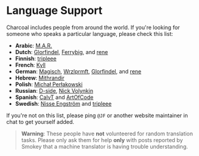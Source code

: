 # Language Support

Charcoal includes people from around the world.
If you're looking for someone who speaks a particular language, please check this list:

* **Arabic**: [M.A.R.](http://stackexchange.com/users/3841881/m-a-r)
* **Dutch**: [Glorfindel](http://stackexchange.com/users/6085540/glorfindel), [Ferrybig](https://stackexchange.com/users/1677570/ferrybig), and [rene](https://stackexchange.com/users/281857/rene)
* **Finnish**: [tripleee](https://stackexchange.com/users/468289/tripleee)
* **French**: [Kyll](http://stackexchange.com/users/5221606/kyll)
* **German**: [Magisch](https://stackexchange.com/users/7034529/magisch), [Wrzlprmft](https://stackexchange.com/users/2437491/wrzlprmft), [Glorfindel](http://stackexchange.com/users/6085540/glorfindel), and [rene](https://stackexchange.com/users/281857/rene)
* **Hebrew**: [Mithrandir](http://stackexchange.com/users/5129611/mithrandir)
* **Polish**: [Michał Perłakowski](http://stackexchange.com/users/4768421/micha%c5%82-per%c5%82akowski)
* **Russian**: [D-side](https://stackexchange.com/users/2372500/d-side), [Nick Volynkin](https://ru.stackoverflow.com/users/181472/nick-volynkin)
* **Spanish**: [CalvT](http://stackexchange.com/users/1245478/calvt) and [ArtOfCode](https://stackexchange.com/users/3457374/artofcode)
* **Swedish**: [Nisse Engström](https://stackexchange.com/users/4252138/nisse-engström) and [tripleee](https://stackexchange.com/users/468289/tripleee)

If you're not on this list, please ping `@JF` or another website maintainer in chat
to get yourself added. 

> **Warning**: These people have **not** volunteered for random translation tasks.
> Please only ask them for help **only** with posts reported by Smokey
> that a machine translator is having trouble understanding.
